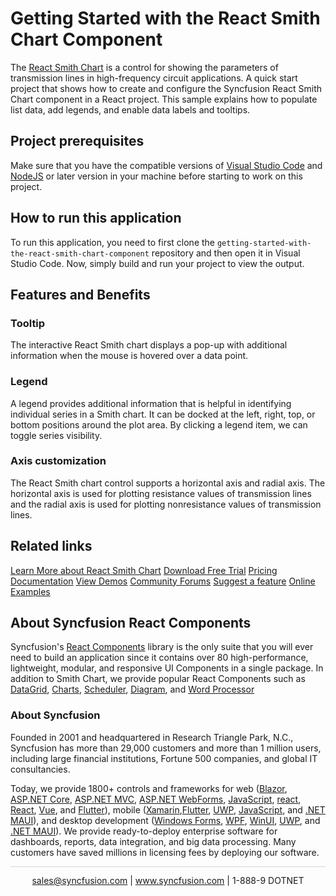 # Getting Started with the React Smith Chart Component

The [React Smith Chart](https://www.syncfusion.com/react-components/react-smith-chart?utm_source=github&utm_medium=listing&utm_campaign=react-smith-chart-github-samples) is a control for showing the parameters of transmission lines in high-frequency circuit applications. A quick start project that shows how to create and configure the Syncfusion React Smith Chart component in a React project. This sample explains how to populate list data, add legends, and enable data labels and tooltips.

## Project prerequisites
Make sure that you have the compatible versions of [Visual Studio Code](https://code.visualstudio.com/download ) and [NodeJS](https://nodejs.org/en/download) or later version in your machine before starting to work on this project.

## How to run this application
To run this application, you need to first clone the `getting-started-with-the-react-smith-chart-component` repository and then open it in Visual Studio Code. Now, simply build and run your project to view the output.

## Features and Benefits

### Tooltip
The interactive React Smith chart displays a pop-up with additional information when the mouse is hovered over a data point.

### Legend
A legend provides additional information that is helpful in identifying individual series in a Smith chart. It can be docked at the left, right, top, or bottom positions around the plot area. By clicking a legend item, we can toggle series visibility.

### Axis customization
The React Smith chart control supports a horizontal axis and radial axis. The horizontal axis is used for plotting resistance values of transmission lines and the radial axis is used for plotting nonresistance values of transmission lines.

## Related links
[Learn More about React Smith Chart](https://www.syncfusion.com/react-components/react-smith-chart?utm_source=github&utm_medium=listing&utm_campaign=react-smith-chart-github-samples)
[Download Free Trial](https://www.syncfusion.com/downloads?utm_source=github&utm_medium=listing&utm_campaign=react-smith-chart-github-samples)
[Pricing](https://www.syncfusion.com/sales/teamlicense?utm_source=github&utm_medium=listing&utm_campaign=react-smith-chart-github-samples)
[Documentation](https://ej2.syncfusion.com/react/documentation/smith-chart/getting-started?utm_source=github&utm_medium=listing&utm_campaign=react-smith-chart-github-samples)
[View Demos](https://github.com/SyncfusionExamples/getting-started-with-the-react-smith-chart?utm_source=github&utm_medium=listing&utm_campaign=react-smith-chart-github-samples)
[Community Forums](https://www.syncfusion.com/forums/react-js2?utm_source=github&utm_medium=listing&utm_campaign=react-smith-chart-github-samples)
[Suggest a feature](https://www.syncfusion.com/feedback/react?utm_source=github&utm_medium=listing&utm_campaign=react-smith-chart-github-samples)
[Online Examples](https://ej2.syncfusion.com/react/demos/#/bootstrap5/smith-chart/default?utm_source=github&utm_medium=listing&utm_campaign=react-smith-chart-github-samples)

## About Syncfusion React Components

Syncfusion's [React Components](https://www.syncfusion.com/react-components?utm_source=github&utm_medium=listing&utm_campaign=react-smith-chart-github-samples) library is the only suite that you will ever need to build an application since it contains over 80 high-performance, lightweight, modular, and responsive UI Components in a single package. In addition to Smith Chart, we provide popular React Components such as [DataGrid](https://www.syncfusion.com/react-components/react-grid?utm_source=github&utm_medium=listing&utm_campaign=react-smith-chart-github-samples), [Charts](https://www.syncfusion.com/react-components/react-charts?utm_source=github&utm_medium=listing&utm_campaign=react-smith-chart-github-samples), [Scheduler](https://www.syncfusion.com/react-components/react-scheduler?utm_source=github&utm_medium=listing&utm_campaign=react-smith-chart-github-samples), [Diagram](https://www.syncfusion.com/react-components/react-diagram?utm_source=github&utm_medium=listing&utm_campaign=react-smith-chart-github-samples), and [Word Processor](https://www.syncfusion.com/react-components/react-word-processor?utm_source=github&utm_medium=listing&utm_campaign=react-smith-chart-github-samples)

### About Syncfusion
Founded in 2001 and headquartered in Research Triangle Park, N.C., Syncfusion has more than 29,000 customers and more than 1 million users, including large financial institutions, Fortune 500 companies, and global IT consultancies.

Today, we provide 1800+ controls and frameworks for web ([Blazor](https://www.syncfusion.com/blazor-components?utm_source=github&utm_medium=listing&utm_campaign=react-smith-chart-github-samples), [ASP.NET Core](https://www.syncfusion.com/aspnet-core-ui-controls?utm_source=github&utm_medium=listing&utm_campaign=react-smith-chart-github-samples), [ASP.NET MVC](https://www.syncfusion.com/aspnet-mvc-ui-controls?utm_source=github&utm_medium=listing&utm_campaign=react-smith-chart-github-samples), [ASP.NET WebForms](https://www.syncfusion.com/jquery/aspnet-webforms-ui-controls?utm_source=github&utm_medium=listing&utm_campaign=react-smith-chart-github-samples), [JavaScript](https://www.syncfusion.com/javascript-ui-controls?utm_source=github&utm_medium=listing&utm_campaign=react-smith-chart-github-samples), [react](https://www.syncfusion.com/react-components?utm_source=github&utm_medium=listing&utm_campaign=react-smith-chart-github-samples), [React](https://www.syncfusion.com/react-components?utm_source=github&utm_medium=listing&utm_campaign=react-smith-chart-github-samples), [Vue](https://www.syncfusion.com/vue-components?utm_source=github&utm_medium=listing&utm_campaign=react-smith-chart-github-samples), and [Flutter](https://www.syncfusion.com/flutter-widgets?utm_source=github&utm_medium=listing&utm_campaign=react-smith-chart-github-samples)), mobile ([Xamarin](https://www.syncfusion.com/xamarin-ui-controls?utm_source=github&utm_medium=listing&utm_campaign=react-smith-chart-github-samples),[Flutter](https://www.syncfusion.com/flutter-widgets?utm_source=github&utm_medium=listing&utm_campaign=react-smith-chart-github-samples), [UWP](https://www.syncfusion.com/uwp-ui-controls?utm_source=github&utm_medium=listing&utm_campaign=react-smith-chart-github-samples), [JavaScript](https://www.syncfusion.com/javascript-ui-controls?utm_source=github&utm_medium=listing&utm_campaign=react-smith-chart-github-samples), and [.NET MAUI](https://www.syncfusion.com/maui-controls?utm_source=github&utm_medium=listing&utm_campaign=react-smith-chart-github-samples)), and desktop development ([Windows Forms](https://www.syncfusion.com/winforms-ui-controls?utm_source=github&utm_medium=listing&utm_campaign=react-smith-chart-github-samples), [WPF](https://www.syncfusion.com/wpf-controls?utm_source=github&utm_medium=listing&utm_campaign=react-smith-chart-github-samples), [WinUI](https://www.syncfusion.com/winui-controls?utm_source=github&utm_medium=listing&utm_campaign=react-smith-chart-github-samples), [UWP](https://www.syncfusion.com/uwp-ui-controls?utm_source=github&utm_medium=listing&utm_campaign=react-smith-chart-github-samples), and [.NET MAUI](https://www.syncfusion.com/maui-controls?utm_source=github&utm_medium=listing&utm_campaign=react-smith-chart-github-samples)). We provide ready-to-deploy enterprise software for dashboards, reports, data integration, and big data processing. Many customers have saved millions in licensing fees by deploying our software.

		
<hr style="height:0.3px;border:none;color:lightgrey;background-color:lightgrey;" />

<p align="center">
  <a href="mailto:sales@syncfusion.com?Subject=Syncfusion React Smith Chart - Github" target="_top">sales@syncfusion.com</a> | <a href="https://www.syncfusion.com?utm_source=github&utm_medium=listing&utm_campaign=react-smith-chart-github-samples">www.syncfusion.com</a> | 1-888-9 DOTNET <br>
</p>